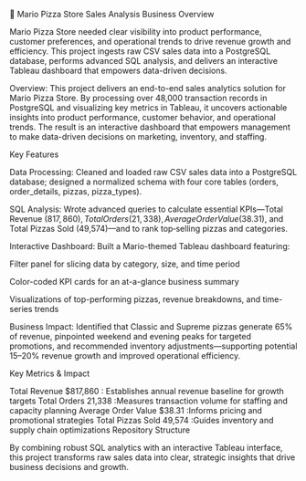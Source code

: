 🍕 Mario Pizza Store Sales Analysis
Business Overview

Mario Pizza Store needed clear visibility into product performance, customer preferences, and operational trends to drive revenue growth and efficiency. This project ingests raw CSV sales data into a PostgreSQL database, performs advanced SQL analysis, and delivers an interactive Tableau dashboard that empowers data-driven decisions.

Overview:
This project delivers an end-to-end sales analytics solution for Mario Pizza Store. By processing over 48,000 transaction records in PostgreSQL and visualizing key metrics in Tableau, it uncovers actionable insights into product performance, customer behavior, and operational trends. The result is an interactive dashboard that empowers management to make data-driven decisions on marketing, inventory, and staffing.


Key Features

Data Processing: Cleaned and loaded raw CSV sales data into a PostgreSQL database; designed a normalized schema with four core tables (orders, order_details, pizzas, pizza_types).

SQL Analysis: Wrote advanced queries to calculate essential KPIs—Total Revenue ($817,860), Total Orders (21,338), Average Order Value ($38.31), and Total Pizzas Sold (49,574)—and to rank top‐selling pizzas and categories.

Interactive Dashboard: Built a Mario-themed Tableau dashboard featuring:

Filter panel for slicing data by category, size, and time period

Color-coded KPI cards for an at-a-glance business summary

Visualizations of top-performing pizzas, revenue breakdowns, and time-series trends

Business Impact: Identified that Classic and Supreme pizzas generate 65% of revenue, pinpointed weekend and evening peaks for targeted promotions, and recommended inventory adjustments—supporting potential 15–20% revenue growth and improved operational efficiency.


Key Metrics & Impact

Total Revenue	$817,860	    : Establishes annual revenue baseline for growth targets
Total Orders	21,338	      :Measures transaction volume for staffing and capacity planning
Average Order Value	$38.31  :Informs pricing and promotional strategies
Total Pizzas Sold	49,574	  :Guides inventory and supply chain optimizations
Repository Structure


By combining robust SQL analytics with an interactive Tableau interface, this project transforms raw sales data into clear, strategic insights that drive business decisions and growth.
